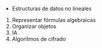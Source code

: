 + Estructuras de datos no lineales
1. Representar fórmulas algebraicas
2. Organizar objetos
3. IA
4. Algoritmos de cifrado

